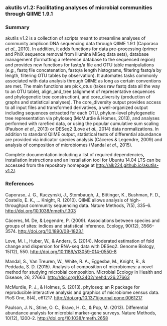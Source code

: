 ### akutils v1.2: Facilitating analyses of microbial communities through QIIME 1.9.1  

### Summary  
akutils v1.2 is a collection of scripts meant to streamline analyses of community amplicon DNA sequencing data through QIIME 1.9.1 (Caporaso *et al.*, 2010). In addition, it adds functions for data pre-processing (primer and PhiX sequence removal from Illumina MiSeq data sets), database management (formatting a reference database to the sequenced region) and provides new functions for fastq/a file and OTU table manipulations (*e.g.*, fastq file concatenation, fastq/a length histograms, filtering fastq/a by length, filtering OTU tables by observation). It automates tasks commonly associated with data analysis through QIIME as long as certain conventions are met. The main functions are pick_otus (takes raw fastq data all the way to an OTU table), align_and_tree (alignment of representative sequences and phylogenetic tree construction), and core_diversity (production of graphs and statistical analyses). The core_diversity output provides access to all input files and transformed derivatives, a well-organized output including sequences extracted for each OTU, phylum-level phylogenetic tree representation via phyloseq (McMurdie & Homes, 2013), and analyses performed with rarefied data, or using the popular cumulative sum scaling (Paulson *et al.*, 2013) or DESeq2 (Love *et al.*, 2014) data normalizations. In addition to standard QIIME output, statistical tests of differential abundance are provided via indicator species analysis (Cáceres & Legendre, 2009) and analysis of composition of microbiomes (Mandal *et al.*, 2015).  

Complete documentation including a list of required dependencies, installation instructions and an installation tool for Ubuntu 14.04 LTS can be accessed from the repository homepage at http://alk224.github.io/akutils-v1.2/.  

### References  

Caporaso, J. G., Kuczynski, J., Stombaugh, J., Bittinger, K., Bushman, F. D., Costello, E. K., … Knight, R. (2010). QIIME allows analysis of high-throughput community sequencing data. Nature Methods, 7(5), 335–6. http://doi.org/10.1038/nmeth.f.303  

Cáceres, M. De, & Legendre, P. (2009). Associations between species and groups of sites: indices and statistical inference. Ecology, 90(12), 3566–3574. http://doi.org/10.1890/08-1823.1  

Love, M. I., Huber, W., & Anders, S. (2014). Moderated estimation of fold change and dispersion for RNA-seq data with DESeq2. Genome Biology, 15(12), 550. http://doi.org/10.1186/s13059-014-0550-8  

Mandal, S., Van Treuren, W., White, R. A., Eggesbø, M., Knight, R., & Peddada, S. D. (2015). Analysis of composition of microbiomes: a novel method for studying microbial composition. Microbial Ecology in Health and Disease, 26, 27663. http://doi.org/10.3402/mehd.v26.27663  

McMurdie, P. J., & Holmes, S. (2013). phyloseq: an R package for reproducible interactive analysis and graphics of microbiome census data. PloS One, 8(4), e61217. http://doi.org/10.1371/journal.pone.0061217  

Paulson, J. N., Stine, O. C., Bravo, H. C., & Pop, M. (2013). Differential abundance analysis for microbial marker-gene surveys. Nature Methods, 10(12), 1200–2. http://doi.org/10.1038/nmeth.2658  




